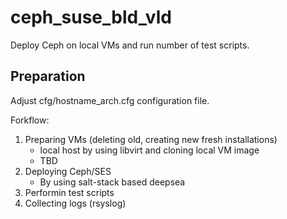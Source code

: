 # ceph_suse_bld_vld

Deploy Ceph on local VMs and run number of test scripts. 

## Preparation

Adjust cfg/hostname_arch.cfg configuration file.

Forkflow: 

1. Preparing VMs (deleting old, creating new fresh installations)
   - local host by using libvirt and cloning local VM image
   - TBD
2. Deploying Ceph/SES
   - By using salt-stack based deepsea
3. Performin test scripts 
4. Collecting logs (rsyslog)



